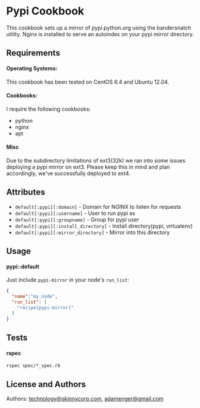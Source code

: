 Pypi Cookbook
=============

This cookbook sets up a mirror of pypi.python.org using the bandersnatch utility. Nginx is installed to serve an autoindex on your pypi mirror directory.

Requirements
------------
#### Operating Systems:
This cookbook has been tested on CentOS 6.4 and Ubuntu 12.04. 

#### Cookbooks:

I require the following cookbooks:

 - python
 - nginx
 - apt

#### Misc

Due to the subdirectory limitations of ext3(32k) we ran into some issues deploying a pypi mirror on ext3.
Please keep this in mind and plan accordingly, we've successfully deployed to ext4.

Attributes
----------
* `default[:pypi][:domain]` - Domain for NGINX to listen for requests
* `default[:pypi][:username]` - User to run pypi as
* `default[:pypi][:groupname]` - Group for pypi user
* `default[:pypi][:install_directory]` - Install directory(pypi, virtualenv)
* `default[:pypi][:mirror_directory]` - Mirror into this directory

Usage
-----
#### pypi::default

Just include `pypi-mirror` in your node's `run_list`:

```json
{
  "name":"my_node",
  "run_list": [
    "recipe[pypi-mirror]"
  ]
}
```

Tests
-----
#### rspec
`rspec spec/*_spec.rb`


License and Authors
-------------------
Authors: technology@skinnycorp.com, adamenger@gmail.com
